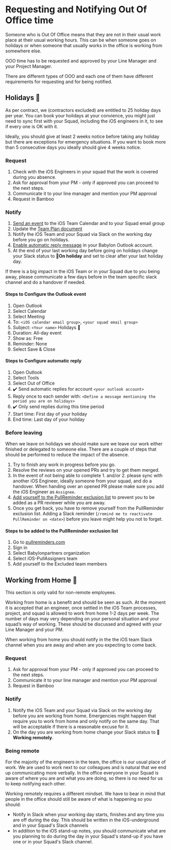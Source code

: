 # Requesting and Notifying Out Of Office time

Someone who is Out Of Office means that they are not in their usual work place at their usual working hours. This can be when someone goes on holidays or when someone that usually works in the office is working from somewhere else.

OOO time has to be requested and approved by your Line Manager and your Project Manager.

There are different types of OOO and each one of them have different requirements for requesting and for being notified.

## Holidays 🌴

As per contract, we (contractors excluded) are entitled to 25 holiday days per year. You can book your holidays at your convience, you might just need to sync first with your Squad, including the iOS engineers in it, to see if every one is OK with it. 

Ideally, you should give at least 2 weeks notice before taking any holiday but there are exceptions for emergency situations. If you want to book more than 5 consecutive days you ideally should give 4 weeks notice.

### Request

1. Check with the iOS Engineers in your squad that the work is covered during you absence.
1. Ask for approval from your PM - only if approved you can proceed to the next steps.
1. Communicate it to your line manager and mention your PM approval
1. Request in Bamboo

### Notify

1. [Send an event](#steps-to-configure-the-outlook-event) to the iOS Team Calendar and to your Squad email group
1. Update the [Team Plan document](https://docs.google.com/spreadsheets/d/1kdY3edy_TeqIGH_7VnZzElxgVo_qD2z4EF-arWNShyw/edit?usp=sharing) 
1. Notify the iOS Team and your Squad via Slack on the working day before you go on holidays.
1. [Enable automatic reply message](#steps-to-configure-automatic-reply) in your Babylon Outlook account.
1. At the end of your last working day before going on holidays change your Slack status to 🌴**On holiday** and set to clear after your last holiday day. 

If there is a big impact in the iOS Team or in your Squad due to you being away, please communicate a few days before in the team specific slack channel and do a handover if needed.

#### Steps to Configure the Outlook event
1. Open Outlook 
1. Select Calendar
1. Select Meeting
1. To: `<iOS calendar email group>`, `<your squad email group>`
1. Subject: `<Your name>` Holidays 🌴
1. Duration: All-day event
1. Show as: Free
1. Reminder: None
1. Select Save & Close

#### Steps to Configure automatic reply
1. Open Outlook 
1. Select Tools
1. Select Out of Office
1. ✔️ Send automatic replies for account `<your outlook account>`
1. Reply once to each sender with: `<Define a message mentioning the period you are on holidays>`
1. ✔️ Only send replies during this time period
1. Start time: First day of your holiday 
1. End time: Last day of your holiday

### Before leaving

When we leave on holidays we should make sure we leave our work either finished or delegated to someone else. There are a couple of steps that should be performed to reduce the impact of the absence.

1. Try to finish any work in progress before you go.
1. Resolve the reviews on your opened PRs and try to get them merged.
1. In the event of not being able to complete 1. and/or 2. please sync with another iOS Engineer, ideally someone from your squad, and do a handover. When handing over an opened PR please make sure you add the iOS Engineer as `Assignee`.
1. [Add yourself to the PullReminder exclusion list](#steps-to-be-added-to-the-pullreminder-exclusion-list) to prevent you to be added as a PR reviewer while you are away. 
1. Once you get back, you have to remove yourself from the PullReminder exclusion list. Adding a Slack reminder (`/remind me to reactivate PullReminder on <date>`) before you leave might help you not to forget.

#### Steps to be added to the PullReminder exclusion list
1. Go to [pullreminders.com](https://pullreminders.com)
1. Sign in
1. Select Babylonpartners organization
1. Select iOS-PullAssigners team
1. Add yourself to the Excluded team members

## Working from Home 🏡
This section is only valid for non-remote employees.

Working from home is a benefit and should be seen as such. 
At the moment it is accepted that an engineer, once settled in the iOS Team processes, project, and squad is allowed to work from home 1-2 days per week. 
The number of days may very depending on your personal situation and your squad’s way of working. These should be discussed and agreed with your Line Manager and your PM.

When working from home you should notify in the the iOS team Slack channel when you are away and when are you expecting to come back.

### Request

1. Ask for approval from your PM - only if approved you can proceed to the next steps.
2. Communicate it to your line manager and mention your PM approval
3. Request in Bamboo

### Notify

1. Notify the iOS Team and your Squad via Slack on the working day before you are working from home. Emergencies might happen that require you to work from home and only notify on the same day. That will be acceptable if there is a reasonable excuse for it.
2. On the day you are working from home change your Slack status to 🏡 **Working remotely**.

### Being remote

For the majority of the engineers in the team, the office is our usual place of work. We are used to work next to our colleagues and is natural that we end up communicating more verbally. In the office everyone in your Squad is aware of where you are and what you are doing, so there is no need for us to keep notifying each other.

Working remotely requires a different mindset. We have to bear in mind that people in the office should still be aware of what is happening so you should:
- Notify in Slack when your working day starts, finishes and any time you are off during the day. This should be written in the iOS-underground and in your Squad's Slack channels
- In addition to the iOS stand-up notes, you should communicate what are you planning to do during the day in your Squad's stand-up if you have one or in your Squad's Slack channel.

